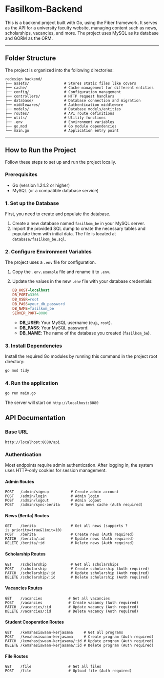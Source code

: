 # Fasilkom-Backend

This is a backend project built with Go, using the Fiber framework. It serves as the API for a university faculty website, managing content such as news, scholarships, vacancies, and more. The project uses MySQL as its database and GORM as the ORM.

---

## Folder Structure

The project is organized into the following directories:

```
redesign_backend/
├── assets/                # Stores static files like covers
├── cache/                 # Cache management for different entities
├── config/                # Configuration management
├── controllers/           # HTTP request handlers
├── database/              # Database connection and migration
├── middlewares/           # Authentication middleware
├── models/                # Database models/entities
├── routes/                # API route definitions
├── utils/                 # Utility functions
├── .env                   # Environment variables
├── go.mod                 # Go module dependencies
└── main.go                # Application entry point
```

---

## How to Run the Project

Follow these steps to set up and run the project locally.

### Prerequisites

* Go (version 1.24.2 or higher)
* MySQL (or a compatible database service)

### 1. Set up the Database

First, you need to create and populate the database.

1.  Create a new database named `fasilkom_be` in your MySQL server.
2.  Import the provided SQL dump to create the necessary tables and populate them with initial data. The file is located at `database/fasilkom_be.sql`.

### 2. Configure Environment Variables

The project uses a `.env` file for configuration.

1.  Copy the `.env.example` file and rename it to `.env`.
2.  Update the values in the new `.env` file with your database credentials:

    ```ini
    DB_HOST=localhost
    DB_PORT=3306
    DB_USER=root
    DB_PASS=your_db_password
    DB_NAME=fasilkom_be
    SERVER_PORT=8080
    ```
    * **DB_USER**: Your MySQL username (e.g., `root`).
    * **DB_PASS**: Your MySQL password.
    * **DB_NAME**: The name of the database you created (`fasilkom_be`).

### 3. Install Dependencies

Install the required Go modules by running this command in the project root directory:

```sh
go mod tidy
   ```


### 4. Run the application
   ```bash
   go run main.go
   ```

The server will start on `http://localhost:8080`

## API Documentation

### Base URL
```
http://localhost:8080/api
```

### Authentication

Most endpoints require admin authentication. After logging in, the system uses HTTP-only cookies for session management.

#### Admin Routes
```
POST   /admin/signup          # Create admin account
POST   /admin/login           # Admin login
POST   /admin/logout          # Admin logout
POST   /admin/sync-berita     # Sync news cache (Auth required)
```

#### News (Berita) Routes
```
GET    /berita                # Get all news (supports ?is_priority=true&limit=10)
POST   /berita                # Create news (Auth required)
PATCH  /berita/:id            # Update news (Auth required)
DELETE /berita/:id            # Delete news (Auth required)
```

#### Scholarship Routes
```
GET    /scholarship           # Get all scholarships
POST   /scholarship           # Create scholarship (Auth required)
PATCH  /scholarship/:id       # Update scholarship (Auth required)
DELETE /scholarship/:id       # Delete scholarship (Auth required)
```

#### Vacancies Routes
```
GET    /vacancies            # Get all vacancies
POST   /vacancies            # Create vacancy (Auth required)
PATCH  /vacancies/:id        # Update vacancy (Auth required)
DELETE /vacancies/:id        # Delete vacancy (Auth required)
```

#### Student Cooperation Routes
```
GET    /kemahasiswaan-kerjasama     # Get all programs
POST   /kemahasiswaan-kerjasama     # Create program (Auth required)
PATCH  /kemahasiswaan-kerjasama/:id # Update program (Auth required)
DELETE /kemahasiswaan-kerjasama/:id # Delete program (Auth required)
```

#### File Routes
```
GET    /file                 # Get all files
POST   /file                 # Upload file (Auth required)
```
